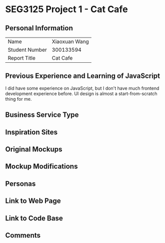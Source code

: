 # SEG3125 Project 1 - Cat Cafe

## Personal Information

|                |               |
|----------------|---------------|
| Name           | Xiaoxuan Wang |
| Student Number | 300133594     |
| Report Title   | Cat Cafe      |

## Previous Experience and Learning of JavaScript

I did have some experience on JavaScript, but I don't have much frontend development experience before. UI design is
almost a start-from-scratch thing for me.

## Business Service Type

## Inspiration Sites

## Original Mockups

## Mockup Modifications

## Personas

## Link to Web Page

## Link to Code Base

## Comments
